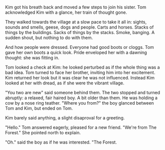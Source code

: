 Kim got his breath back and moved a few steps to join his sister. Tom acknowledged Kim with a glance, her train of thought gone. 

They walked towards the village at a slow pace to take it all in: sights, sounds and smells, geese, dogs and people. Carts and horses. Stacks of things by the buildings. Sacks of things by the stacks. Smoke, banging. A sudden shout, but nothing to do with them.

And how people were dressed. Everyone had good boots or cloggs. Tom gave her own boots a quick look. Pride enveloped her with a dawning thought: she was fitting in.

Tom looked a check at Kim: he looked perturbed as if the whole thing was a bad idea. Tom turned to face her brother, inviting him into her excitement. Kim returned her look but it was clear he was not influenced. Instead Kim looked at her with dread, as if she were the vibrant village.

"You two are new" said someone behind them. The two stopped and turned abruptly: a relaxed, fair haired boy. A bit older than them. He was holding a cow by a nose ring teather. "Where you from?" the boy glanced between Tom and Kim, but ended on Tom.

Kim barely said anything, a slight disaproval for a greeting.

"Hello." Tom answered eagerly, pleased for a new friend. "We're from The Forest." She pointed north to explain.

"Oh." said the boy as if he was interested. "The Forest.